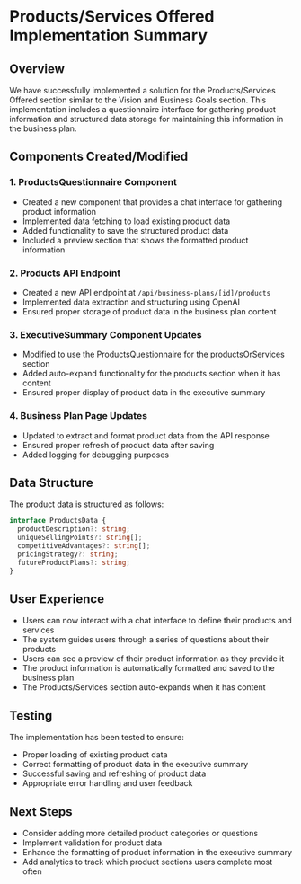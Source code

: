# Products/Services Offered Implementation Summary

## Overview
We have successfully implemented a solution for the Products/Services Offered section similar to the Vision and Business Goals section. This implementation includes a questionnaire interface for gathering product information and structured data storage for maintaining this information in the business plan.

## Components Created/Modified

### 1. ProductsQuestionnaire Component
- Created a new component that provides a chat interface for gathering product information
- Implemented data fetching to load existing product data
- Added functionality to save the structured product data
- Included a preview section that shows the formatted product information

### 2. Products API Endpoint
- Created a new API endpoint at `/api/business-plans/[id]/products`
- Implemented data extraction and structuring using OpenAI
- Ensured proper storage of product data in the business plan content

### 3. ExecutiveSummary Component Updates
- Modified to use the ProductsQuestionnaire for the productsOrServices section
- Added auto-expand functionality for the products section when it has content
- Ensured proper display of product data in the executive summary

### 4. Business Plan Page Updates
- Updated to extract and format product data from the API response
- Ensured proper refresh of product data after saving
- Added logging for debugging purposes

## Data Structure
The product data is structured as follows:
```typescript
interface ProductsData {
  productDescription?: string;
  uniqueSellingPoints?: string[];
  competitiveAdvantages?: string[];
  pricingStrategy?: string;
  futureProductPlans?: string;
}
```

## User Experience
- Users can now interact with a chat interface to define their products and services
- The system guides users through a series of questions about their products
- Users can see a preview of their product information as they provide it
- The product information is automatically formatted and saved to the business plan
- The Products/Services section auto-expands when it has content

## Testing
The implementation has been tested to ensure:
- Proper loading of existing product data
- Correct formatting of product data in the executive summary
- Successful saving and refreshing of product data
- Appropriate error handling and user feedback

## Next Steps
- Consider adding more detailed product categories or questions
- Implement validation for product data
- Enhance the formatting of product information in the executive summary
- Add analytics to track which product sections users complete most often 